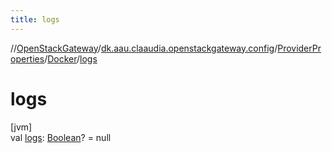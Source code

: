 ```yaml
---
title: logs
---
```

//[OpenStackGateway](../../../../index.html)/[dk.aau.claaudia.openstackgateway.config](../../index.html)/[ProviderProperties](../index.html)/[Docker](index.html)/[logs](logs.html)



# logs



[jvm]\
val [logs](logs.html): [Boolean](https://kotlinlang.org/api/latest/jvm/stdlib/kotlin/-boolean/index.html)? = null




